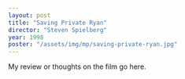 ```yaml
---
layout: post
title: "Saving Private Ryan"
director: "Steven Spielberg"
year: 1998
poster: "/assets/img/mp/saving-private-ryan.jpg"
---
```


My review or thoughts on the film go here.

